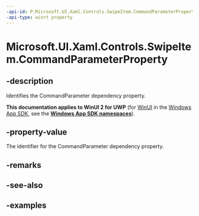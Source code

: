 ```yaml
---
-api-id: P:Microsoft.UI.Xaml.Controls.SwipeItem.CommandParameterProperty
-api-type: winrt property
---
```

<!-- Property syntax.
public DependencyProperty CommandParameterProperty { get; }
-->

# Microsoft.UI.Xaml.Controls.SwipeItem.CommandParameterProperty


## -description

Identifies the CommandParameter dependency property.


**This documentation applies to WinUI 2 for UWP** (for [WinUI](/windows/apps/winui/winui3/) in the [Windows App SDK](/windows/apps/windows-app-sdk/), see the **[Windows App SDK namespaces](/windows/windows-app-sdk/api/winrt/)**).

## -property-value

The identifier for the CommandParameter dependency property.

## -remarks


## -see-also


## -examples


